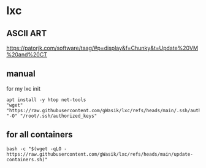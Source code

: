 # lxc

## ASCII ART

https://patorjk.com/software/taag/#p=display&f=Chunky&t=Update%20VM%20and%20CT

## manual

for my lxc init

```
apt install -y htop net-tools
"wget" "https://raw.githubusercontent.com/gWasik/lxc/refs/heads/main/.ssh/authorized_keys" "-O" "/root/.ssh/authorized_keys"
```

## for all containers

```
bash -c "$(wget -qLO - https://raw.githubusercontent.com/gWasik/lxc/refs/heads/main/update-containers.sh)"
```
